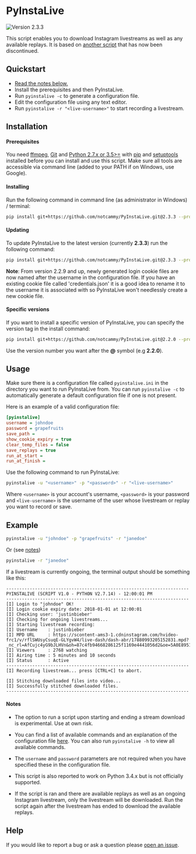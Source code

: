 # PyInstaLive
![Version 2.3.3](https://img.shields.io/badge/Version-2.3.3-pink.svg?style=for-the-badge)

This script enables you to download Instagram livestreams as well as any available replays. It is based on [another script](https://github.com/taengstagram/instagram-livestream-downloader) that has now been discontinued. 


## Quickstart

- [Read the notes below.](https://github.com/notcammy/PyInstaLive#notes)
- Install the prerequisites and then PyInstaLive.
- Run `pyinstalive -c` to generate a configuration file.
- Edit the configuration file using any text editor.
- Run `pyinstalive -r "<live-username>"` to start recording a livestream.


## Installation

#### Prerequisites
You need [ffmpeg](https://ffmpeg.org/download.html), [Git](https://git-scm.com/downloads) and [Python 2.7.x or 3.5>=](https://www.python.org/downloads/) with [pip](https://pip.pypa.io/en/stable/installing/) and [setuptools](https://packaging.python.org/tutorials/installing-packages/#install-pip-setuptools-and-wheel) installed before you can install and use this script. Make sure all tools are accessible via command line (added to your PATH if on Windows, use Google).

#### Installing

Run the following command in command line (as administrator in Windows) / terminal:
```bash
pip install git+https://github.com/notcammy/PyInstaLive.git@2.3.3 --process-dependency-links
```

#### Updating

To update PyInstaLive to the latest version (currently **2.3.3**) run the following command:

```bash
pip install git+https://github.com/notcammy/PyInstaLive.git@2.3.3 --process-dependency-links --upgrade
```

**Note**: From version 2.2.9 and up, newly generated login cookie files are now named after the username in the configuration file. If you have an existing cookie file called 'credentials.json' it is a good idea to rename it to the username it is associated with so PyInstaLive won't needlessly create a new cookie file.

#### Specific versions

If you want to install a specific version of PyInstaLive, you can specify the version tag in the install command:

```bash
pip install git+https://github.com/notcammy/PyInstaLive.git@2.2.0 --process-dependency-links
```

Use the version number you want after the **@** symbol (e.g **2.2.0**).


## Usage
Make sure there is a configuration file called ``pyinstalive.ini`` in the directory you want to run PyInstaLive from.
You can run ```pyinstalive -c``` to automatically generate a default configuration file if one is not present.

Here is an example of a valid configuration file:
```ini
[pyinstalive]
username = johndoe
password = grapefruits
save_path = 
show_cookie_expiry = true
clear_temp_files = false
save_replays = true
run_at_start =
run_at_finish =
```

Use the following command to run PyInstaLive:

```bash
pyinstalive -u "<username>" -p "<password>" -r "<live-username>"
```

Where ``<username>`` is your account's username, ``<password>`` is your password and ``<live-username>`` is the username of the user whose livestream or replay you want to record or save.

## Example
```bash
pyinstalive -u "johndoe" -p "grapefruits" -r "janedoe"
```
Or (see [notes](https://github.com/notcammy/PyInstaLive#notes))
```bash
pyinstalive -r "janedoe"
```

If a livestream is currently ongoing, the terminal output should be something like this:

```
----------------------------------------------------------------------
PYINSTALIVE (SCRIPT V1.0 - PYTHON V2.7.14) - 12:00:01 PM
----------------------------------------------------------------------
[I] Login to "johndoe" OK!
[I] Login cookie expiry date: 2018-01-01 at 12:00:01
[I] Checking user: 'justinbieber'
[I] Checking for ongoing livestreams...
[I] Starting livestream recording:
[I] Username    : justinbieber
[I] MPD URL     : https://scontent-ams3-1.cdninstagram.com/hvideo-frc1/v/rflSWUsyCsuqE-GLYgvW4/live-dash/dash-abr/17880993205152831.mpd?_nc_rl=AfCujc4yG9bJLHVn&oh=87c4fb94668286125f1169e4441056d2&oe=5A0E8951
[I] Viewers     : 2768 watching
[I] Airing time : 5 minutes and 10 seconds
[I] Status      : Active
----------------------------------------------------------------------
[I] Recording livestream... press [CTRL+C] to abort.

[I] Stitching downloaded files into video...
[I] Successfully stitched downloaded files.
----------------------------------------------------------------------
```


#### Notes
- The option to run a script upon starting and ending a stream download is experimental. Use at own risk.

- You can find a list of available commands and an explanation of the configuration file [here](https://github.com/notcammy/PyInstaLive/blob/master/MOREHELP.md). You can also run `pyinstalive -h` to view all available commands. 

- The `username` and `password` parameters are not required when you have specified these in the configuration file.

- This script is also reported to work on Python 3.4.x but is not officially supported.

- If the script is ran and there are available replays as well as an ongoing Instagram livestream, only the livestream will be downloaded. Run the script again after the livestream has ended to download the available replays.


## Help
If you would like to report a bug or ask a question please [open an issue](https://github.com/notcammy/PyInstaLive/issues/new).
